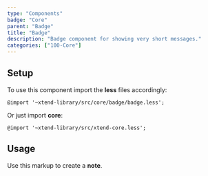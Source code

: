 ```yaml
---
type: "Components"
badge: "Core"
parent: "Badge"
title: "Badge"
description: "Badge component for showing very short messages."
categories: ["100-Core"]
---
```


## Setup

To use this component import the **less** files accordingly:

```less
@import '~xtend-library/src/core/badge/badge.less';
```

Or just import **core**:

```less
@import '~xtend-library/src/xtend-core.less';
```

## Usage

Use this markup to create a **note**.

<script type="text/plain" class="language-markup">
  <div class="badge badge--default">
    <!-- content -->
  </div>
</script>
